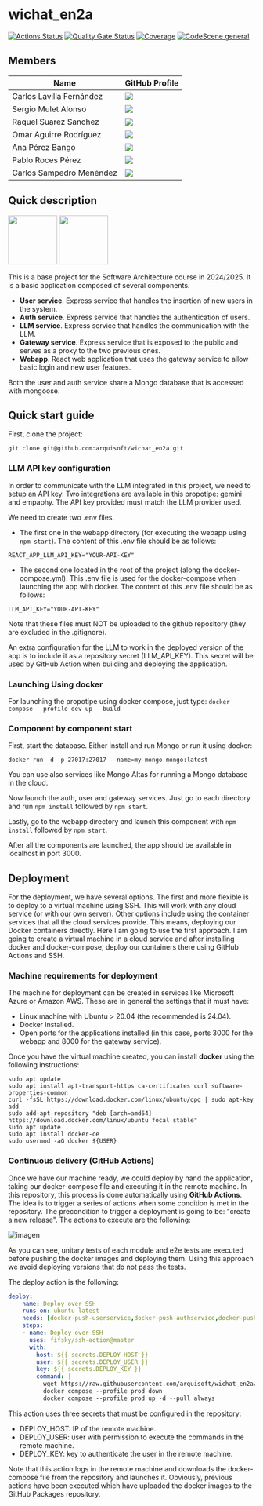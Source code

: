 # wichat_en2a

[![Actions Status](https://github.com/arquisoft/wichat_en2a/workflows/CI%20for%20wichat_en2a/badge.svg)](https://github.com/arquisoft/wichat_en2a/actions)
[![Quality Gate Status](https://sonarcloud.io/api/project_badges/measure?project=Arquisoft_wichat_en2a&metric=alert_status)](https://sonarcloud.io/summary/new_code?id=Arquisoft_wichat_en2a)
[![Coverage](https://sonarcloud.io/api/project_badges/measure?project=Arquisoft_wichat_en2a&metric=coverage)](https://sonarcloud.io/summary/new_code?id=Arquisoft_wichat_en2a)
[![CodeScene general](https://codescene.io/images/analyzed-by-codescene-badge.svg)](https://codescene.io/projects/64832)

## Members

| Name | GitHub Profile|
|------|---------------|
|Carlos Lavilla Fernández| <a href="https://github.com/CarlosLavilla"><img src="https://img.shields.io/badge/UO287997-Carlos Lavilla-blue"></a>
|Sergio Mulet Alonso| <a href="https://github.com/SergioMulet"><img src="https://img.shields.io/badge/UO296503-Sergio Mulet-green"></a>
|Raquel Suarez Sanchez| <a href="https://github.com/RaquelSuarezSanchez"><img src="https://img.shields.io/badge/UO295000-Raquel Suarez-pink"></a>
|Omar Aguirre Rodríguez| <a href="https://github.com/OmarAguirreRguez"><img src="https://img.shields.io/badge/UO295808-Omar_Aguirre-115C14"></a>
|Ana Pérez Bango| <a href="https://github.com/AnaPB8"><img src="https://img.shields.io/badge/UO294100-Ana Pérez-purple"></a>
|Pablo Roces Pérez| <a href="https://github.com/PabloRP275"><img src="https://img.shields.io/badge/UO294656-Pablo Roces-brown"></a>
|Carlos Sampedro Menéndez| <a href="https://github.com/uo288764"><img src="https://img.shields.io/badge/UO288764-Carlos Sampedro-orange"></a>

## Quick description

<p float="left">
<img src="https://blog.wildix.com/wp-content/uploads/2020/06/react-logo.jpg" height="100">
<img src="https://miro.medium.com/max/365/1*Jr3NFSKTfQWRUyjblBSKeg.png" height="100">
</p>

This is a base project for the Software Architecture course in 2024/2025. It is a basic application composed of several components.

- **User service**. Express service that handles the insertion of new users in the system.
- **Auth service**. Express service that handles the authentication of users.
- **LLM service**. Express service that handles the communication with the LLM.
- **Gateway service**. Express service that is exposed to the public and serves as a proxy to the two previous ones.
- **Webapp**. React web application that uses the gateway service to allow basic login and new user features.

Both the user and auth service share a Mongo database that is accessed with mongoose.

## Quick start guide

First, clone the project:

```git clone git@github.com:arquisoft/wichat_en2a.git```

### LLM API key configuration

In order to communicate with the LLM integrated in this project, we need to setup an API key. Two integrations are available in this propotipe: gemini and empaphy. The API key provided must match the LLM provider used.

We need to create two .env files. 
- The first one in the webapp directory (for executing the webapp using ```npm start```). The content of this .env file should be as follows:
```
REACT_APP_LLM_API_KEY="YOUR-API-KEY"
```
- The second one located in the root of the project (along the docker-compose.yml). This .env file is used for the docker-compose when launching the app with docker. The content of this .env file should be as follows:
```
LLM_API_KEY="YOUR-API-KEY"
```

Note that these files must NOT be uploaded to the github repository (they are excluded in the .gitignore).

An extra configuration for the LLM to work in the deployed version of the app is to include it as a repository secret (LLM_API_KEY). This secret will be used by GitHub Action when building and deploying the application.


### Launching Using docker
For launching the propotipe using docker compose, just type:
```docker compose --profile dev up --build```

### Component by component start
First, start the database. Either install and run Mongo or run it using docker:

```docker run -d -p 27017:27017 --name=my-mongo mongo:latest```

You can use also services like Mongo Altas for running a Mongo database in the cloud.

Now launch the auth, user and gateway services. Just go to each directory and run `npm install` followed by `npm start`.

Lastly, go to the webapp directory and launch this component with `npm install` followed by `npm start`.

After all the components are launched, the app should be available in localhost in port 3000.

## Deployment
For the deployment, we have several options. The first and more flexible is to deploy to a virtual machine using SSH. This will work with any cloud service (or with our own server). Other options include using the container services that all the cloud services provide. This means, deploying our Docker containers directly. Here I am going to use the first approach. I am going to create a virtual machine in a cloud service and after installing docker and docker-compose, deploy our containers there using GitHub Actions and SSH.

### Machine requirements for deployment
The machine for deployment can be created in services like Microsoft Azure or Amazon AWS. These are in general the settings that it must have:

- Linux machine with Ubuntu > 20.04 (the recommended is 24.04).
- Docker installed.
- Open ports for the applications installed (in this case, ports 3000 for the webapp and 8000 for the gateway service).

Once you have the virtual machine created, you can install **docker** using the following instructions:

```ssh
sudo apt update
sudo apt install apt-transport-https ca-certificates curl software-properties-common
curl -fsSL https://download.docker.com/linux/ubuntu/gpg | sudo apt-key add -
sudo add-apt-repository "deb [arch=amd64] https://download.docker.com/linux/ubuntu focal stable"
sudo apt update
sudo apt install docker-ce
sudo usermod -aG docker ${USER}
```

### Continuous delivery (GitHub Actions)
Once we have our machine ready, we could deploy by hand the application, taking our docker-compose file and executing it in the remote machine. In this repository, this process is done automatically using **GitHub Actions**. The idea is to trigger a series of actions when some condition is met in the repository. The precondition to trigger a deployment is going to be: "create a new release". The actions to execute are the following:

![imagen](https://github.com/user-attachments/assets/7ead6571-0f11-4070-8fe8-1bbc2e327ad2)


As you can see, unitary tests of each module and e2e tests are executed before pushing the docker images and deploying them. Using this approach we avoid deploying versions that do not pass the tests.

The deploy action is the following:

```yml
deploy:
    name: Deploy over SSH
    runs-on: ubuntu-latest
    needs: [docker-push-userservice,docker-push-authservice,docker-push-llmservice,docker-push-gatewayservice,docker-push-webapp]
    steps:
    - name: Deploy over SSH
      uses: fifsky/ssh-action@master
      with:
        host: ${{ secrets.DEPLOY_HOST }}
        user: ${{ secrets.DEPLOY_USER }}
        key: ${{ secrets.DEPLOY_KEY }}
        command: |
          wget https://raw.githubusercontent.com/arquisoft/wichat_en2a/master/docker-compose.yml -O docker-compose.yml
          docker compose --profile prod down
          docker compose --profile prod up -d --pull always
```

This action uses three secrets that must be configured in the repository:
- DEPLOY_HOST: IP of the remote machine.
- DEPLOY_USER: user with permission to execute the commands in the remote machine.
- DEPLOY_KEY: key to authenticate the user in the remote machine.

Note that this action logs in the remote machine and downloads the docker-compose file from the repository and launches it. Obviously, previous actions have been executed which have uploaded the docker images to the GitHub Packages repository.
